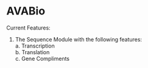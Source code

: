# AVABio

Current Features: <br>
1. The Sequence Module with the following features:<br>
  a. Transcription<br>
  b. Translation<br>
  c. Gene Compliments<br>
